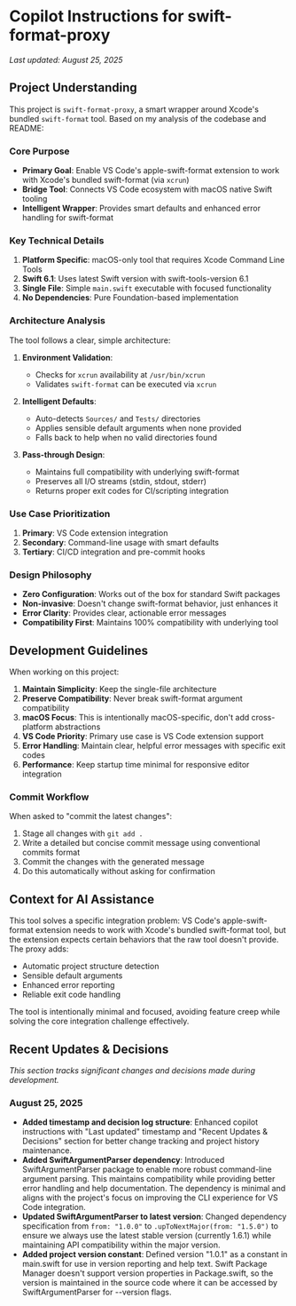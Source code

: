 # Copilot Instructions for swift-format-proxy

*Last updated: August 25, 2025*

## Project Understanding

This project is `swift-format-proxy`, a smart wrapper around Xcode's bundled `swift-format` tool. Based on my analysis of the codebase and README:

### Core Purpose
- **Primary Goal**: Enable VS Code's apple-swift-format extension to work with Xcode's bundled swift-format (via `xcrun`)
- **Bridge Tool**: Connects VS Code ecosystem with macOS native Swift tooling
- **Intelligent Wrapper**: Provides smart defaults and enhanced error handling for swift-format

### Key Technical Details
1. **Platform Specific**: macOS-only tool that requires Xcode Command Line Tools
2. **Swift 6.1**: Uses latest Swift version with swift-tools-version 6.1
3. **Single File**: Simple `main.swift` executable with focused functionality
4. **No Dependencies**: Pure Foundation-based implementation

### Architecture Analysis
The tool follows a clear, simple architecture:

1. **Environment Validation**:
   - Checks for `xcrun` availability at `/usr/bin/xcrun`
   - Validates `swift-format` can be executed via `xcrun`

2. **Intelligent Defaults**:
   - Auto-detects `Sources/` and `Tests/` directories
   - Applies sensible default arguments when none provided
   - Falls back to help when no valid directories found

3. **Pass-through Design**:
   - Maintains full compatibility with underlying swift-format
   - Preserves all I/O streams (stdin, stdout, stderr)
   - Returns proper exit codes for CI/scripting integration

### Use Case Prioritization
1. **Primary**: VS Code extension integration
2. **Secondary**: Command-line usage with smart defaults
3. **Tertiary**: CI/CD integration and pre-commit hooks

### Design Philosophy
- **Zero Configuration**: Works out of the box for standard Swift packages
- **Non-invasive**: Doesn't change swift-format behavior, just enhances it
- **Error Clarity**: Provides clear, actionable error messages
- **Compatibility First**: Maintains 100% compatibility with underlying tool

## Development Guidelines

When working on this project:

1. **Maintain Simplicity**: Keep the single-file architecture
2. **Preserve Compatibility**: Never break swift-format argument compatibility
3. **macOS Focus**: This is intentionally macOS-specific, don't add cross-platform abstractions
4. **VS Code Priority**: Primary use case is VS Code extension support
5. **Error Handling**: Maintain clear, helpful error messages with specific exit codes
6. **Performance**: Keep startup time minimal for responsive editor integration

### Commit Workflow
When asked to "commit the latest changes":
1. Stage all changes with `git add .`
2. Write a detailed but concise commit message using conventional commits format
3. Commit the changes with the generated message
4. Do this automatically without asking for confirmation

## Context for AI Assistance

This tool solves a specific integration problem: VS Code's apple-swift-format extension needs to work with Xcode's bundled swift-format tool, but the extension expects certain behaviors that the raw tool doesn't provide. The proxy adds:

- Automatic project structure detection
- Sensible default arguments
- Enhanced error reporting
- Reliable exit code handling

The tool is intentionally minimal and focused, avoiding feature creep while solving the core integration challenge effectively.

## Recent Updates & Decisions

*This section tracks significant changes and decisions made during development.*

### August 25, 2025
- **Added timestamp and decision log structure**: Enhanced copilot instructions with "Last updated" timestamp and "Recent Updates & Decisions" section for better change tracking and project history maintenance.
- **Added SwiftArgumentParser dependency**: Introduced SwiftArgumentParser package to enable more robust command-line argument parsing. This maintains compatibility while providing better error handling and help documentation. The dependency is minimal and aligns with the project's focus on improving the CLI experience for VS Code integration.
- **Updated SwiftArgumentParser to latest version**: Changed dependency specification from `from: "1.0.0"` to `.upToNextMajor(from: "1.5.0")` to ensure we always use the latest stable version (currently 1.6.1) while maintaining API compatibility within the major version.
- **Added project version constant**: Defined version "1.0.1" as a constant in main.swift for use in version reporting and help text. Swift Package Manager doesn't support version properties in Package.swift, so the version is maintained in the source code where it can be accessed by SwiftArgumentParser for --version flags.
